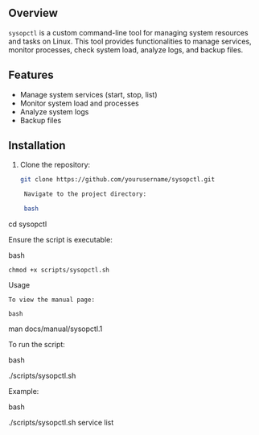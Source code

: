 ## Overview
`sysopctl` is a custom command-line tool for managing system resources and tasks on Linux. This tool provides functionalities to manage services, monitor processes, check system load, analyze logs, and backup files.

## Features
- Manage system services (start, stop, list)
- Monitor system load and processes
- Analyze system logs
- Backup files

## Installation
1. Clone the repository:
   ```bash
   git clone https://github.com/yourusername/sysopctl.git

    Navigate to the project directory:

    bash

cd sysopctl

Ensure the script is executable:

bash

    chmod +x scripts/sysopctl.sh

Usage

    To view the manual page:

    bash

man docs/manual/sysopctl.1

To run the script:

bash

./scripts/sysopctl.sh <command>

Example:

bash

./scripts/sysopctl.sh service list
